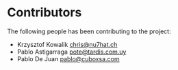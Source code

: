 # Contributors

The following people has been contributing to the project:

* Krzysztof Kowalik <chris@nu7hat.ch>
* Pablo Astigarraga <pote@tardis.com.uy>
* Pablo De Juan <pablo@cuboxsa.com>
